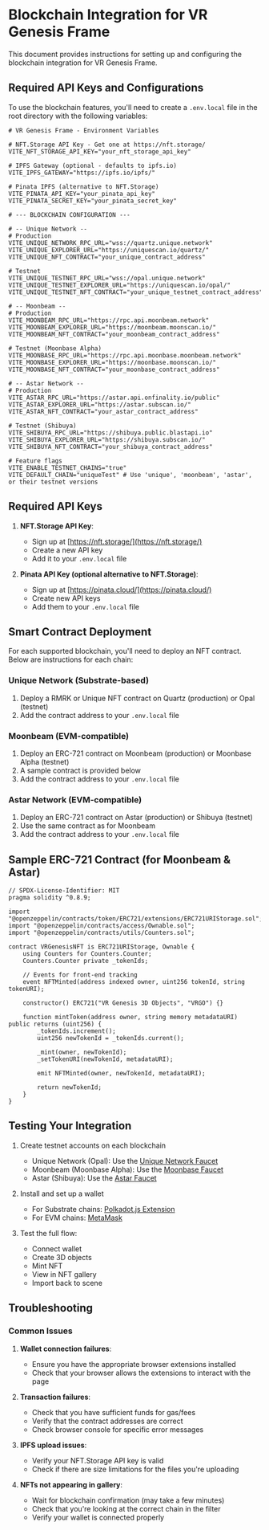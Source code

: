 # Blockchain Integration for VR Genesis Frame

This document provides instructions for setting up and configuring the blockchain integration for VR Genesis Frame.

## Required API Keys and Configurations

To use the blockchain features, you'll need to create a `.env.local` file in the root directory with the following variables:

```
# VR Genesis Frame - Environment Variables

# NFT.Storage API Key - Get one at https://nft.storage/
VITE_NFT_STORAGE_API_KEY="your_nft_storage_api_key"

# IPFS Gateway (optional - defaults to ipfs.io)
VITE_IPFS_GATEWAY="https://ipfs.io/ipfs/"

# Pinata IPFS (alternative to NFT.Storage)
VITE_PINATA_API_KEY="your_pinata_api_key"
VITE_PINATA_SECRET_KEY="your_pinata_secret_key"

# --- BLOCKCHAIN CONFIGURATION ---

# -- Unique Network --
# Production
VITE_UNIQUE_NETWORK_RPC_URL="wss://quartz.unique.network"
VITE_UNIQUE_EXPLORER_URL="https://uniquescan.io/quartz/"
VITE_UNIQUE_NFT_CONTRACT="your_unique_contract_address"

# Testnet
VITE_UNIQUE_TESTNET_RPC_URL="wss://opal.unique.network"
VITE_UNIQUE_TESTNET_EXPLORER_URL="https://uniquescan.io/opal/"
VITE_UNIQUE_TESTNET_NFT_CONTRACT="your_unique_testnet_contract_address"

# -- Moonbeam --
# Production
VITE_MOONBEAM_RPC_URL="https://rpc.api.moonbeam.network"
VITE_MOONBEAM_EXPLORER_URL="https://moonbeam.moonscan.io/"
VITE_MOONBEAM_NFT_CONTRACT="your_moonbeam_contract_address"

# Testnet (Moonbase Alpha)
VITE_MOONBASE_RPC_URL="https://rpc.api.moonbase.moonbeam.network"
VITE_MOONBASE_EXPLORER_URL="https://moonbase.moonscan.io/"
VITE_MOONBASE_NFT_CONTRACT="your_moonbase_contract_address"

# -- Astar Network --
# Production
VITE_ASTAR_RPC_URL="https://astar.api.onfinality.io/public"
VITE_ASTAR_EXPLORER_URL="https://astar.subscan.io/"
VITE_ASTAR_NFT_CONTRACT="your_astar_contract_address"

# Testnet (Shibuya)
VITE_SHIBUYA_RPC_URL="https://shibuya.public.blastapi.io"
VITE_SHIBUYA_EXPLORER_URL="https://shibuya.subscan.io/"
VITE_SHIBUYA_NFT_CONTRACT="your_shibuya_contract_address"

# Feature flags
VITE_ENABLE_TESTNET_CHAINS="true"
VITE_DEFAULT_CHAIN="uniqueTest" # Use 'unique', 'moonbeam', 'astar', or their testnet versions
```

## Required API Keys

1. **NFT.Storage API Key**:
   - Sign up at [https://nft.storage/](https://nft.storage/)
   - Create a new API key
   - Add it to your `.env.local` file

2. **Pinata API Key (optional alternative to NFT.Storage)**:
   - Sign up at [https://pinata.cloud/](https://pinata.cloud/)
   - Create new API keys
   - Add them to your `.env.local` file

## Smart Contract Deployment

For each supported blockchain, you'll need to deploy an NFT contract. Below are instructions for each chain:

### Unique Network (Substrate-based)

1. Deploy a RMRK or Unique NFT contract on Quartz (production) or Opal (testnet)
2. Add the contract address to your `.env.local` file

### Moonbeam (EVM-compatible)

1. Deploy an ERC-721 contract on Moonbeam (production) or Moonbase Alpha (testnet)
2. A sample contract is provided below
3. Add the contract address to your `.env.local` file

### Astar Network (EVM-compatible)

1. Deploy an ERC-721 contract on Astar (production) or Shibuya (testnet)
2. Use the same contract as for Moonbeam
3. Add the contract address to your `.env.local` file

## Sample ERC-721 Contract (for Moonbeam & Astar)

```solidity
// SPDX-License-Identifier: MIT
pragma solidity ^0.8.9;

import "@openzeppelin/contracts/token/ERC721/extensions/ERC721URIStorage.sol";
import "@openzeppelin/contracts/access/Ownable.sol";
import "@openzeppelin/contracts/utils/Counters.sol";

contract VRGenesisNFT is ERC721URIStorage, Ownable {
    using Counters for Counters.Counter;
    Counters.Counter private _tokenIds;
    
    // Events for front-end tracking
    event NFTMinted(address indexed owner, uint256 tokenId, string tokenURI);
    
    constructor() ERC721("VR Genesis 3D Objects", "VRGO") {}
    
    function mintToken(address owner, string memory metadataURI) public returns (uint256) {
        _tokenIds.increment();
        uint256 newTokenId = _tokenIds.current();
        
        _mint(owner, newTokenId);
        _setTokenURI(newTokenId, metadataURI);
        
        emit NFTMinted(owner, newTokenId, metadataURI);
        
        return newTokenId;
    }
}
```

## Testing Your Integration

1. Create testnet accounts on each blockchain
   - Unique Network (Opal): Use the [Unique Network Faucet](https://uniquescan.io/opal/faucet)
   - Moonbeam (Moonbase Alpha): Use the [Moonbase Faucet](https://docs.moonbeam.network/builders/get-started/networks/moonbase/#get-tokens)
   - Astar (Shibuya): Use the [Astar Faucet](https://portal.astar.network/#/astar/assets)

2. Install and set up a wallet
   - For Substrate chains: [Polkadot.js Extension](https://polkadot.js.org/extension/)
   - For EVM chains: [MetaMask](https://metamask.io/)

3. Test the full flow:
   - Connect wallet
   - Create 3D objects
   - Mint NFT
   - View in NFT gallery
   - Import back to scene

## Troubleshooting

### Common Issues

1. **Wallet connection failures**:
   - Ensure you have the appropriate browser extensions installed
   - Check that your browser allows the extensions to interact with the page

2. **Transaction failures**:
   - Check that you have sufficient funds for gas/fees
   - Verify that the contract addresses are correct
   - Check browser console for specific error messages

3. **IPFS upload issues**:
   - Verify your NFT.Storage API key is valid
   - Check if there are size limitations for the files you're uploading

4. **NFTs not appearing in gallery**:
   - Wait for blockchain confirmation (may take a few minutes)
   - Check that you're looking at the correct chain in the filter
   - Verify your wallet is connected properly 